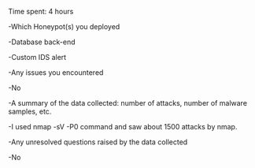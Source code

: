 Time spent: 4 hours

-Which Honeypot(s) you deployed

-Database back-end

-Custom IDS alert 

-Any issues you encountered

-No

-A summary of the data collected: number of attacks, number of malware samples, etc.

-I used nmap -sV -P0 command and saw about 1500 attacks by nmap.

-Any unresolved questions raised by the data collected

-No
